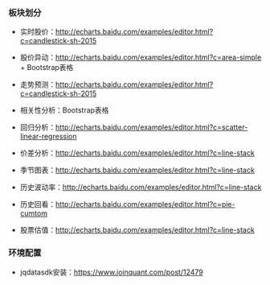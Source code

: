 ### 板块划分

* 实时股价：http://echarts.baidu.com/examples/editor.html?c=candlestick-sh-2015

* 股价异动：http://echarts.baidu.com/examples/editor.html?c=area-simple + Bootstrap表格

* 走势预测：http://echarts.baidu.com/examples/editor.html?c=candlestick-sh-2015

* 相关性分析：Bootstrap表格

* 回归分析：http://echarts.baidu.com/examples/editor.html?c=scatter-linear-regression

* 价差分析：http://echarts.baidu.com/examples/editor.html?c=line-stack

* 季节图表：http://echarts.baidu.com/examples/editor.html?c=line-stack

* 历史波动率：http://echarts.baidu.com/examples/editor.html?c=line-stack

* 历史回看：http://echarts.baidu.com/examples/editor.html?c=pie-cumtom

* 股票估值：http://echarts.baidu.com/examples/editor.html?c=line-stack  

### 环境配置
* jqdatasdk安装：https://www.joinquant.com/post/12479